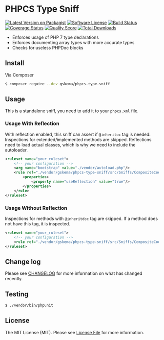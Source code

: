 # PHPCS Type Sniff

[![Latest Version on Packagist][ico-version]][link-packagist]
[![Software License][ico-license]](LICENSE.md)
[![Build Status][ico-travis]][link-travis]
[![Coverage Status][ico-scrutinizer]][link-scrutinizer]
[![Quality Score][ico-code-quality]][link-code-quality]
[![Total Downloads][ico-downloads]][link-downloads]

- Enforces usage of PHP 7 type declarations
- Enforces documenting array types with more accurate types
- Checks for useless PHPDoc blocks

## Install

Via Composer

```bash
$ composer require --dev gskema/phpcs-type-sniff
```

## Usage

This is a standalone sniff, you need to add it to your `phpcs.xml` file.

### Usage With Reflection

With reflection enabled, this sniff can assert if `@inheritoc` tag
is needed. Inspections for extended/implemented methods are skipped.
Reflections need to load actual classes, which is why we need to include
the autoloader.

```xml
<ruleset name="your_ruleset">
    <!-- your configuration -->
    <arg name="bootstrap" value="./vendor/autoload.php"/>
    <rule ref="./vendor/gskema/phpcs-type-sniff/src/Sniffs/CompositeCodeElementSniff.php">
        <properties>
            <property name="useReflection" value="true"/>
        </properties>
    </rule>
</ruleset>
```

### Usage Without Reflection

Inspections for methods with `@inheritdoc` tag are skipped.
If a method does not have this tag, it is inspected.

```xml
<ruleset name="your_ruleset">
    <!-- your configuration -->
    <rule ref="./vendor/gskema/phpcs-type-sniff/src/Sniffs/CompositeCodeElementSniff.php"/>
</ruleset>
```

## Change log

Please see [CHANGELOG](CHANGELOG.md) for more information on what has changed recently.

## Testing

``` bash
$ ./vendor/bin/phpunit
```

## License

The MIT License (MIT). Please see [License File](LICENSE.md) for more information.

[ico-version]: https://img.shields.io/packagist/v/gskema/phpcs-type-sniff.svg?style=flat-square
[ico-license]: https://img.shields.io/badge/license-MIT-brightgreen.svg?style=flat-square
[ico-travis]: https://img.shields.io/travis/gskema/phpcs-type-sniff/master.svg?style=flat-square
[ico-scrutinizer]: https://img.shields.io/scrutinizer/coverage/g/gskema/phpcs-type-sniff.svg?style=flat-square
[ico-code-quality]: https://img.shields.io/scrutinizer/g/gskema/phpcs-type-sniff.svg?style=flat-square
[ico-downloads]: https://img.shields.io/packagist/dt/gskema/phpcs-type-sniff.svg?style=flat-square

[link-packagist]: https://packagist.org/packages/gskema/phpcs-type-sniff
[link-travis]: https://travis-ci.org/gskema/phpcs-type-sniff
[link-scrutinizer]: https://scrutinizer-ci.com/g/gskema/phpcs-type-sniff/code-structure
[link-code-quality]: https://scrutinizer-ci.com/g/gskema/phpcs-type-sniff
[link-downloads]: https://packagist.org/packages/gskema/phpcs-type-sniff
